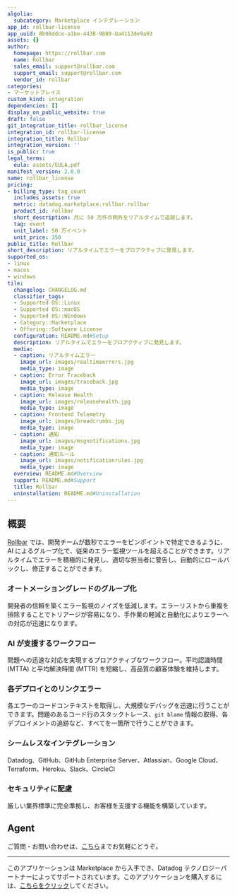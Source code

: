 ```yaml
---
algolia:
  subcategory: Marketplace インテグレーション
app_id: rollbar-license
app_uuid: 8b08ddce-a1be-4438-9889-ba4113de9a93
assets: {}
author:
  homepage: https://rollbar.com
  name: Rollbar
  sales_email: support@rollbar.com
  support_email: support@rollbar.com
  vendor_id: rollbar
categories:
- マーケットプレイス
custom_kind: integration
dependencies: []
display_on_public_website: true
draft: false
git_integration_title: rollbar_license
integration_id: rollbar-license
integration_title: Rollbar
integration_version: ''
is_public: true
legal_terms:
  eula: assets/EULA.pdf
manifest_version: 2.0.0
name: rollbar_license
pricing:
- billing_type: tag_count
  includes_assets: true
  metric: datadog.marketplace.rollbar.rollbar
  product_id: rollbar
  short_description: 月に 50 万件の例外をリアルタイムで追跡します。
  tag: event
  unit_label: 50 万イベント
  unit_price: 350
public_title: Rollbar
short_description: リアルタイムでエラーをプロアクティブに発見します。
supported_os:
- linux
- macos
- windows
tile:
  changelog: CHANGELOG.md
  classifier_tags:
  - Supported OS::Linux
  - Supported OS::macOS
  - Supported OS::Windows
  - Category::Marketplace
  - Offering::Software License
  configuration: README.md#Setup
  description: リアルタイムでエラーをプロアクティブに発見します。
  media:
  - caption: リアルタイムエラー
    image_url: images/realtimeerrors.jpg
    media_type: image
  - caption: Error Traceback
    image_url: images/traceback.jpg
    media_type: image
  - caption: Release Health
    image_url: images/releasehealth.jpg
    media_type: image
  - caption: Frontend Telemetry
    image_url: images/breadcrumbs.jpg
    media_type: image
  - caption: 通知
    image_url: images/msgnotifications.jpg
    media_type: image
  - caption: 通知ルール
    image_url: images/notificationrules.jpg
    media_type: image
  overview: README.md#Overview
  support: README.md#Support
  title: Rollbar
  uninstallation: README.md#Uninstallation
---
```


<!--  SOURCED FROM https://github.com/DataDog/marketplace -->


## 概要

[Rollbar][1] では、開発チームが数秒でエラーをピンポイントで特定できるように、AI によるグループ化で、従来のエラー監視ツールを超えることができます。リアルタイムでエラーを積極的に発見し、適切な担当者に警告し、自動的にロールバックし、修正することができます。

### オートメーショングレードのグループ化
開発者の信頼を築くエラー監視のノイズを低減します。エラーリストから重複を排除することでトリアージが容易になり、手作業の軽減と自動化によりエラーへの対応が迅速になります。

### AI が支援するワークフロー
問題への迅速な対応を実現するプロアクティブなワークフロー。平均認識時間 (MTTA) と平均解決時間 (MTTR) を短縮し、高品質の顧客体験を維持します。

### 各デプロイとのリンクエラー
各エラーのコードコンテキストを取得し、大規模なデバッグを迅速に行うことができます。問題のあるコード行のスタックトレース、`git blame` 情報の取得、各デプロイメントの追跡など、すべてを一箇所で行うことができます。

### シームレスなインテグレーション
Datadog、GitHub、GitHub Enterprise Server、Atlassian、Google Cloud、Terraform、Heroku、Slack、CircleCI

### セキュリティに配慮
厳しい業界標準に完全準拠し、お客様を支援する機能を構築しています。


## Agent

ご質問・お問い合わせは、[こちら][4]までお気軽にどうぞ。

[1]: https://rollbar.com
[2]: https://rollbar.com
[3]: https://docs.rollbar.com/
[4]: https://www.rollbar.com/support
---
このアプリケーションは Marketplace から入手でき、Datadog テクノロジーパートナーによってサポートされています。このアプリケーションを購入するには、<a href="https://app.datadoghq.com/marketplace/app/rollbar-license" target="_blank">こちらをクリック</a>してください。